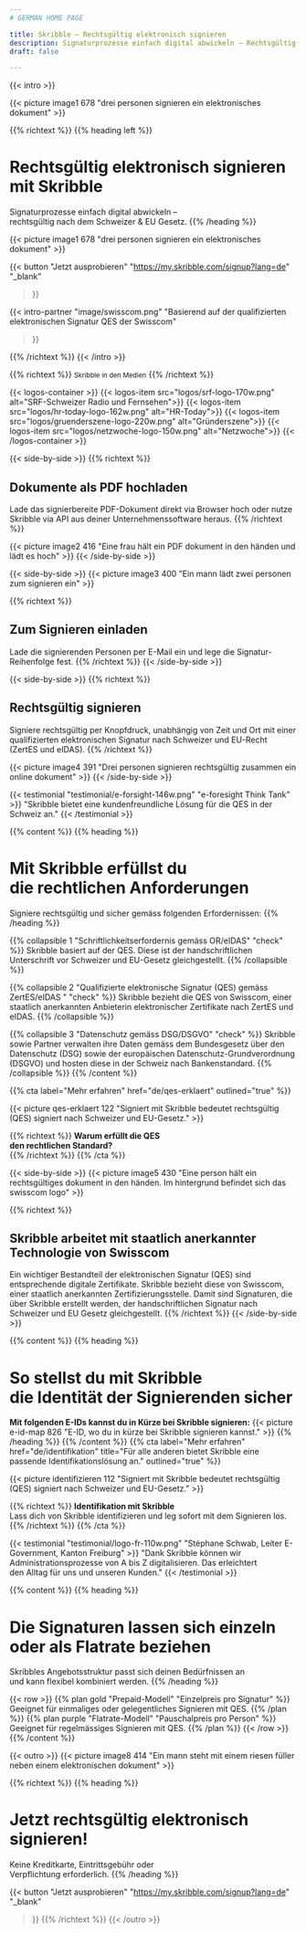 ```yaml
---
# GERMAN HOME PAGE

title: Skribble – Rechtsgültig elektronisch signieren
description: Signaturprozesse einfach digital abwickeln – Rechtsgültig nach dem Schweizer & EU-Gesetz.
draft: false

---
```



[//]: # (--------------------------------------------------------------------------------------------------------------)

{{< intro >}}
<div class="hide-for-mobile">
  {{< picture image1 678 "drei personen signieren ein elektronisches dokument" >}}
</div>

{{% richtext %}}
{{% heading left %}}
# Rechtsgültig elektronisch signieren mit Skribble
Signaturprozesse einfach digital abwickeln – <br class="hide-for-mobile">rechtsgültig nach dem Schweizer & EU Gesetz.
{{% /heading %}}

<div class="hide-for-desktop">
  {{< picture image1 678 "drei personen signieren ein elektronisches dokument" >}}
</div>

{{< button
  "Jetzt ausprobieren"
  "https://my.skribble.com/signup?lang=de"
  "_blank"
>}}

{{< intro-partner
  "image/swisscom.png"
  "Basierend auf der qualifizierten elektronischen Signatur QES der Swisscom"
>}}

{{% /richtext %}}
{{< /intro >}}

[//]: # (--------------------------------------------------------------------------------------------------------------)

{{% richtext %}}
<small>Skribble in den Medien</small>
{{% /richtext %}}

{{< logos-container >}}
  {{< logos-item src="logos/srf-logo-170w.png" alt="SRF-Schweizer Radio und Fernsehen">}}
  {{< logos-item src="logos/hr-today-logo-162w.png" alt="HR-Today">}}
  {{< logos-item src="logos/gruenderszene-logo-220w.png" alt="Gründerszene">}}
  {{< logos-item src="logos/netzwoche-logo-150w.png" alt="Netzwoche">}}
{{< /logos-container >}}

[//]: # (--------------------------------------------------------------------------------------------------------------)


{{< side-by-side >}}
{{% richtext %}}
## Dokumente als PDF hochladen
Lade das signierbereite PDF-Dokument direkt via Browser hoch oder nutze Skribble via API aus deiner Unternehmenssoftware heraus.
{{% /richtext %}}

{{< picture image2 416 "Eine frau hält ein PDF dokument in den händen und lädt es hoch" >}}
{{< /side-by-side >}}

[//]: # (--------------------------------------------------------------------------------------------------------------)

{{< side-by-side >}}
{{< picture image3 400 "Ein mann lädt zwei personen zum signieren ein" >}}

{{% richtext %}}
## Zum Signieren einladen
Lade die signierenden Personen per E-Mail ein und lege die Signatur-Reihenfolge fest.
{{% /richtext %}}
{{< /side-by-side >}}

[//]: # (--------------------------------------------------------------------------------------------------------------)

{{< side-by-side >}}
{{% richtext %}}
## Rechtsgültig signieren
Signiere rechtsgültig per Knopfdruck, unabhängig von Zeit und Ort mit einer qualifizierten elektronischen Signatur nach Schweizer und EU-Recht (ZertES und eIDAS).
{{% /richtext %}}

{{< picture image4 391 "Drei personen signieren rechtsgültig zusammen ein online dokument" >}}
{{< /side-by-side >}}

[//]: # (--------------------------------------------------------------------------------------------------------------)

{{< testimonial "testimonial/e-forsight-146w.png" "e-foresight Think Tank" >}}
"Skribble bietet eine kundenfreundliche Lösung für die QES in der Schweiz an."
{{< /testimonial >}}

[//]: # (--------------------------------------------------------------------------------------------------------------)

{{% content %}}
{{% heading %}}
# Mit Skribble erfüllst du <br class="hide-for-mobile">die rechtlichen Anforderungen
Signiere rechtsgültig und sicher gemäss folgenden Erfordernissen:
{{% /heading %}}

{{% collapsible 1 "Schriftlichkeitserfordernis gemäss OR/eIDAS" "check" %}}
Skribble basiert auf der QES. Diese ist der handschriftlichen Unterschrift vor Schweizer und EU-Gesetz gleichgestellt.
{{% /collapsible %}}

{{% collapsible 2 "Qualifizierte elektronische Signatur (QES) gemäss ZertES/eIDAS " "check" %}}
Skribble bezieht die QES von Swisscom, einer staatlich anerkannten Anbieterin elektronischer Zertifikate nach ZertES und eIDAS.
{{% /collapsible %}}

{{% collapsible 3 "Datenschutz gemäss DSG/DSGVO" "check" %}}
Skribble sowie Partner verwalten ihre Daten gemäss dem Bundesgesetz über den Datenschutz (DSG) sowie der europäischen Datenschutz-Grundverordnung (DSGVO) und hosten diese in der Schweiz nach Bankenstandard.
{{% /collapsible %}}
{{% /content %}}

[//]: # (--------------------------------------------------------------------------------------------------------------)

{{% cta
  label="Mehr erfahren"
  href="de/qes-erklaert"
  outlined="true"
%}}

{{< picture qes-erklaert 122 "Signiert mit Skribble bedeutet rechtsgültig (QES) signiert nach Schweizer und EU-Gesetz." >}}

{{% richtext %}}
**Warum erfüllt die QES <br class="hide-for-mobile">den rechtlichen Standard?**<br>
{{% /richtext %}}
{{% /cta %}}

[//]: # (--------------------------------------------------------------------------------------------------------------)

{{< side-by-side >}}
{{< picture image5 430 "Eine person hält ein rechtsgültiges dokument in den händen. Im hintergrund befindet sich das swisscom logo" >}}

{{% richtext %}}
## Skribble arbeitet mit staatlich anerkannter Technologie von Swisscom
Ein wichtiger Bestandteil der elektronischen Signatur (QES) sind entsprechende digitale Zertifikate. Skribble bezieht diese von Swisscom, einer staatlich anerkannten Zertifizierungsstelle. Damit sind Signaturen, die über Skribble erstellt werden, der handschriftlichen Signatur nach Schweizer und EU Gesetz gleichgestellt.
{{% /richtext %}}
{{< /side-by-side >}}

[//]: # (--------------------------------------------------------------------------------------------------------------)

{{% content %}}
{{% heading %}}
# So stellst du mit Skribble <br class="hide-for-mobile">die Identität der Signierenden sicher
**Mit folgenden E-IDs kannst du in Kürze bei Skribble signieren:**
{{< picture e-id-map 826 "E-ID, wo du in kürze bei Skribble signieren kannst." >}}
{{% /heading %}}
{{% /content %}}
{{% cta
  label="Mehr erfahren"
  href="de/identifikation"
  title="Für alle anderen bietet Skribble eine passende Identifikationslösung an."
  outlined="true"
%}}

{{< picture identifizieren 112 "Signiert mit Skribble bedeutet rechtsgültig (QES) signiert nach Schweizer und EU-Gesetz." >}}

{{% richtext %}}
**Identifikation mit Skribble**<br>
Lass dich von Skribble identifizieren und leg sofort mit dem Signieren los.
{{% /richtext %}}
{{% /cta %}}

[//]: # (--------------------------------------------------------------------------------------------------------------)

{{< testimonial "testimonial/logo-fr-110w.png" "Stéphane Schwab, Leiter E-Government, Kanton Freiburg" >}}
"Dank Skribble können wir Administrationsprozesse von A bis Z digitalisieren. Das erleichtert <br class="hide-for-mobile">den Alltag für uns und unseren Kunden." {{< /testimonial >}}

[//]: # (--------------------------------------------------------------------------------------------------------------)


{{% content %}}
{{% heading %}}
# Die Signaturen lassen sich einzeln <br class="hide-for-mobile">oder als Flatrate beziehen
Skribbles Angebotsstruktur passt sich deinen Bedürfnissen an <br class="hide-for-mobile">und kann flexibel kombiniert werden.
{{% /heading %}}

{{< row >}}
{{% plan gold "Prepaid-Modell" "Einzelpreis pro Signatur" %}}
Geeignet für einmaliges oder gelegentliches Signieren mit QES.
{{% /plan %}}
{{% plan purple "Flatrate-Modell" "Pauschalpreis pro Person" %}}
Geeignet für regelmässiges Signieren mit QES.
{{% /plan %}}
{{< /row >}}
{{% /content %}}

[//]: # (--------------------------------------------------------------------------------------------------------------)

{{< outro >}}
{{< picture image8 414 "Ein mann steht mit einem riesen füller neben einem elektronischen dokument" >}}

{{% richtext %}}
{{% heading %}}
# Jetzt rechtsgültig elektronisch signieren!
Keine Kreditkarte, Eintrittsgebühr oder <br class="hide-for-mobile">Verpflichtung erforderlich.
{{% /heading %}}

{{< button
  "Jetzt ausprobieren"
  "https://my.skribble.com/signup?lang=de"
  "_blank"
>}}
{{% /richtext %}}
{{< /outro >}}

